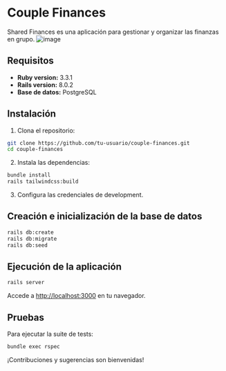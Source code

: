# Couple Finances

Shared Finances es una aplicación para gestionar y organizar las finanzas en grupo.
![image](https://github.com/user-attachments/assets/44f84b24-eefd-453b-b222-c958db46d2eb)


## Requisitos

- **Ruby version:** 3.3.1
- **Rails version:** 8.0.2
- **Base de datos:** PostgreSQL

## Instalación

1. Clona el repositorio:

  ```bash
  git clone https://github.com/tu-usuario/couple-finances.git
  cd couple-finances
  ```

2. Instala las dependencias:

  ```bash
  bundle install
  rails tailwindcss:build
  ```

3. Configura las credenciales de development.

## Creación e inicialización de la base de datos

```bash
rails db:create
rails db:migrate
rails db:seed
```

## Ejecución de la aplicación

```bash
rails server
```

Accede a [http://localhost:3000](http://localhost:3000) en tu navegador.

## Pruebas

Para ejecutar la suite de tests:

```bash
bundle exec rspec
```

¡Contribuciones y sugerencias son bienvenidas!

